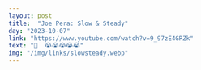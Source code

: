 ```yaml
---
layout: post
title:  "Joe Pera: Slow & Steady"
day: "2023-10-07" 
link: "https://www.youtube.com/watch?v=9_97zE4GRZk"
text: "🧊  😭😭😭😭😭"
img: "/img/links/slowsteady.webp"
---
```

